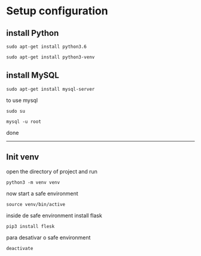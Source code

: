 # Setup configuration

## install Python

~~~
sudo apt-get install python3.6
~~~
~~~
sudo apt-get install python3-venv
~~~


## install MySQL
~~~
sudo apt-get install mysql-server
~~~

to use mysql

~~~
sudo su
~~~
~~~
mysql -u root
~~~

done

___

## Init venv

open the directory of project and run

~~~
python3 -m venv venv
~~~

now start a safe environment
~~~
source venv/bin/active
~~~

inside de safe environment install flask

~~~
pip3 install flesk
~~~

para desativar o safe environment

~~~
deactivate
~~~
